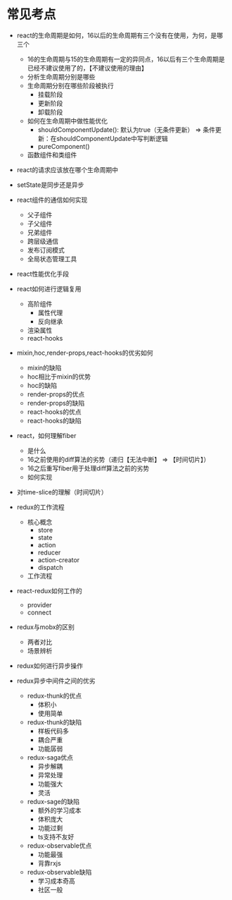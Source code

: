 # 常见考点

- react的生命周期是如何，16以后的生命周期有三个没有在使用，为何，是哪三个
  - 16的生命周期与15的生命周期有一定的异同点，16以后有三个生命周期是已经不建议使用了的，【不建议使用的理由】
  - 分析生命周期分别是哪些
  - 生命周期分别在哪些阶段被执行
    - 挂载阶段
    - 更新阶段
    - 卸载阶段
  - 如何在生命周期中做性能优化
    - shouldComponentUpdate(): 默认为true（无条件更新） => 条件更新：在shouldComponentUpdate中写判断逻辑
    - pureComponent()
  - 函数组件和类组件
- react的请求应该放在哪个生命周期中
- setState是同步还是异步
- react组件的通信如何实现
  - 父子组件
  - 子父组件
  - 兄弟组件
  - 跨层级通信
  - 发布订阅模式
  - 全局状态管理工具
- react性能优化手段
- react如何进行逻辑复用
  - 高阶组件
    - 属性代理
    - 反向继承
  - 渲染属性
  - react-hooks
- mixin,hoc,render-props,react-hooks的优劣如何
  - mixin的缺陷
  - hoc相比于mixin的优势
  - hoc的缺陷
  - render-props的优点
  - render-props的缺陷
  - react-hooks的优点
  - react-hooks的缺陷
- react，如何理解fiber
  - 是什么
  - 16之前使用的diff算法的劣势（递归【无法中断】 => 【时间切片】）
  - 16之后重写fiber用于处理diff算法之前的劣势
  - 如何实现
- 对time-slice的理解（时间切片）
- redux的工作流程
  - 核心概念
    - store
    - state
    - action
    - reducer
    - action-creator
    - dispatch
  - 工作流程
- react-redux如何工作的
  - provider
  - connect

- redux与mobx的区别
  - 两者对比
  - 场景辨析
- redux如何进行异步操作
- redux异步中间件之间的优劣
  - redux-thunk的优点
    - 体积小
    - 使用简单
  - redux-thunk的缺陷
    - 样板代码多
    - 耦合严重
    - 功能孱弱
  - redux-saga优点
    - 异步解耦
    - 异常处理
    - 功能强大
    - 灵活
  - redux-sage的缺陷
    - 额外的学习成本
    - 体积庞大
    - 功能过剩
    - ts支持不友好
  - redux-observable优点
    - 功能最强
    - 背靠rxjs
  - redux-observable缺陷
    - 学习成本奇高
    - 社区一般
